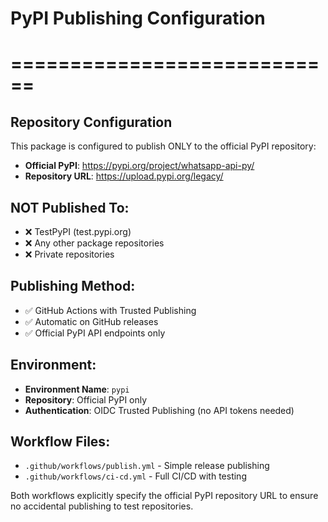 # PyPI Publishing Configuration
# ============================

## Repository Configuration
This package is configured to publish ONLY to the official PyPI repository:
- **Official PyPI**: https://pypi.org/project/whatsapp-api-py/
- **Repository URL**: https://upload.pypi.org/legacy/

## NOT Published To:
- ❌ TestPyPI (test.pypi.org)
- ❌ Any other package repositories
- ❌ Private repositories

## Publishing Method:
- ✅ GitHub Actions with Trusted Publishing
- ✅ Automatic on GitHub releases
- ✅ Official PyPI API endpoints only

## Environment:
- **Environment Name**: `pypi`
- **Repository**: Official PyPI only
- **Authentication**: OIDC Trusted Publishing (no API tokens needed)

## Workflow Files:
- `.github/workflows/publish.yml` - Simple release publishing
- `.github/workflows/ci-cd.yml` - Full CI/CD with testing

Both workflows explicitly specify the official PyPI repository URL to ensure
no accidental publishing to test repositories.
